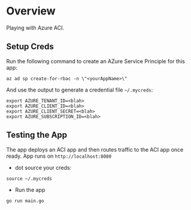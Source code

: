 # Overview

Playing with Azure ACI. 

## Setup Creds

Run the following command to create an AZure Service Principle for this app:

```
az ad sp create-for-rbac -n \"<yourAppName>\"
```

And use the output to generate a credential file `~/.mycreds`:

```
export AZURE_TENANT_ID=<blah>
export AZURE_CLIENT_ID=<blah>
export AZURE_CLIENT_SECRET=<blah>
export AZURE_SUBSCRIPTION_ID=<blah>
```

## Testing the App

The app deploys an ACI app and then routes traffic to the ACI app once ready. App runs on `http://localhost:8080`

- dot source your creds:

```
source ~/.mycreds
```

- Run the app

```
go run main.go
```

